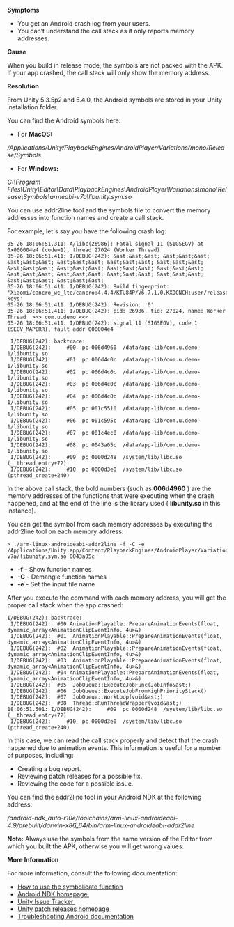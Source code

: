 

**Symptoms**


- You get an Android crash log from your users.
- You can’t understand the call stack as it only reports memory addresses.



**Cause**



When you build in release mode, the symbols are not packed with the APK. If your app crashed, the call stack will only show the memory address.
 
**Resolution**



From Unity 5.3.5p2 and 5.4.0, the Android symbols are stored in your Unity installation folder.



You can find the Android symbols here:


- For **MacOS:**



*/Applications/Unity/PlaybackEngines/AndroidPlayer/Variations/mono/Release/Symbols*


- For **Windows:**



*C:\Program Files\Unity\Editor\Data\PlaybackEngines\AndroidPlayer\Variations\mono\Release\Symbols\armeabi-v7a\libunity.sym.so*



You can use addr2line tool and the symbols file to convert the memory addresses into function names and create a call stack.



For example, let's say you have the following crash log:


```
05-26 18:06:51.311: A/libc(26986): Fatal signal 11 (SIGSEGV) at 0x000004e4 (code=1), thread 27024 (Worker Thread)
05-26 18:06:51.411: I/DEBUG(242): &ast;&ast;&ast; &ast;&ast;&ast; &ast;&ast;&ast; &ast;&ast;&ast; &ast;&ast;&ast; &ast;&ast;&ast; &ast;&ast;&ast; &ast;&ast;&ast; &ast;&ast;&ast; &ast;&ast;&ast; &ast;&ast;&ast; &ast;&ast;&ast; &ast;&ast;&ast; &ast;&ast;&ast; &ast;&ast;&ast; &ast;&ast;&ast;
05-26 18:06:51.411: I/DEBUG(242): Build fingerprint: 'Xiaomi/cancro_wc_lte/cancro:4.4.4/KTU84P/V6.7.1.0.KXDCNCH:user/release-keys'
05-26 18:06:51.411: I/DEBUG(242): Revision: '0'
05-26 18:06:51.411: I/DEBUG(242): pid: 26986, tid: 27024, name: Worker Thread  >>> com.u.demo <<<
05-26 18:06:51.411: I/DEBUG(242): signal 11 (SIGSEGV), code 1 (SEGV_MAPERR), fault addr 000004e4

 I/DEBUG(242): backtrace:
 I/DEBUG(242):     #00  pc 006d4960  /data/app-lib/com.u.demo-1/libunity.so
 I/DEBUG(242):     #01  pc 006d4c0c  /data/app-lib/com.u.demo-1/libunity.so
 I/DEBUG(242):     #02  pc 006d4c0c  /data/app-lib/com.u.demo-1/libunity.so
 I/DEBUG(242):     #03  pc 006d4c0c  /data/app-lib/com.u.demo-1/libunity.so
 I/DEBUG(242):     #04  pc 006d4c0c  /data/app-lib/com.u.demo-1/libunity.so
 I/DEBUG(242):     #05  pc 001c5510  /data/app-lib/com.u.demo-1/libunity.so
 I/DEBUG(242):     #06  pc 001c595c  /data/app-lib/com.u.demo-1/libunity.so
 I/DEBUG(242):     #07  pc 001c4ec0  /data/app-lib/com.u.demo-1/libunity.so
 I/DEBUG(242):     #08  pc 0043a05c  /data/app-lib/com.u.demo-1/libunity.so
 I/DEBUG(242):     #09  pc 0000d248  /system/lib/libc.so (__thread_entry+72)
 I/DEBUG(242):     #10  pc 0000d3e0  /system/lib/libc.so (pthread_create+240)

```


In the above call stack, the bold numbers (such as  **006d4960** ) are the memory addresses of the functions that were executing when the crash happened, and at the end of the line is the library used ( **libunity.so**  in this instance).



You can get the symbol from each memory addresses by executing the addr2line tool on each memory address:


```
> ./arm-linux-androideabi-addr2line -f -C -e   /Applications/Unity.app/Content/PlaybackEngines/AndroidPlayer/Variations/mono/Release/Symbols/armeabi-v7a/libunity.sym.so 0043a05c

```

- **-f**  - Show function names
- **-C**  - Demangle function names
- **-e**  - Set the input file name



After you execute the command with each memory address, you will get the proper call stack when the app crashed:


```
I/DEBUG(242): backtrace:
 I/DEBUG(242):  #00 AnimationPlayable::PrepareAnimationEvents(float, dynamic_array<AnimationClipEventInfo, 4u>&)
 I/DEBUG(242):  #01  AnimationPlayable::PrepareAnimationEvents(float, dynamic_array<AnimationClipEventInfo, 4u>&)
 I/DEBUG(242):  #02  AnimationPlayable::PrepareAnimationEvents(float, dynamic_array<AnimationClipEventInfo, 4u>&)
 I/DEBUG(242):  #03  AnimationPlayable::PrepareAnimationEvents(float, dynamic_array<AnimationClipEventInfo, 4u>&)
 I/DEBUG(242):  #04 AnimationPlayable::PrepareAnimationEvents(float, dynamic_array<AnimationClipEventInfo, 4u>&)
 I/DEBUG(242):  #05  JobQueue::ExecuteJobFunc(JobInfo&ast;)
 I/DEBUG(242):  #06  JobQueue::ExecuteJobFromHighPriorityStack()
 I/DEBUG(242):  #07  JobQueue::WorkLoop(void&ast;)
 I/DEBUG(242):  #08  Thread::RunThreadWrapper(void&ast;)  18:06:51.501: I/DEBUG(242):     #09  pc 0000d248  /system/lib/libc.so (__thread_entry+72)
 I/DEBUG(242):     #10  pc 0000d3e0  /system/lib/libc.so (pthread_create+240)

```


In this case, we can read the call stack properly and detect that the crash happened due to animation events. This information is useful for a number of purposes, including:


- Creating a bug report.
- Reviewing patch releases for a possible fix.
- Reviewing the code for a possible issue.



You can find the addr2line tool in your Android NDK at the following address:



*/android-ndk\_auto-r10e/toolchains/arm-linux-androideabi-4.9/prebuilt/darwin-x86\_64/bin/arm-linux-androideabi-addr2line*



**Note:**  Always use the symbols from the same version of the Editor from which you built the APK, otherwise you will get wrong values.



**More Information**



For more information, consult the following documentation:


- [How to use the symbolicate function](https://bitbucket.org/davehampson/symbolicate)
- [Android NDK homepage ](https://developer.android.com/ndk/index.html)
- [Unity Issue Tracker ](https://issuetracker.unity3d.com)
- [Unity patch releases homepage ](https://unity3d.com/unity/qa/patch-releases)
- [Troubleshooting Android documentation](https://docs.unity3d.com/Manual/TroubleShootingAndroid.html)

